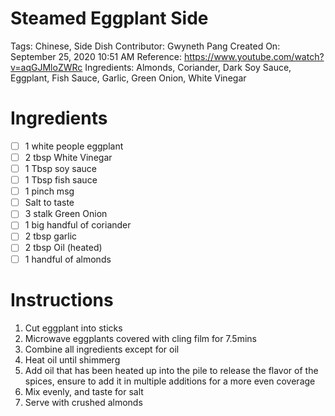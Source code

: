 # Steamed Eggplant Side

Tags: Chinese, Side Dish
Contributor: Gwyneth Pang
Created On: September 25, 2020 10:51 AM
Reference: https://www.youtube.com/watch?v=aqGJMloZWRc
Ingredients: Almonds, Coriander, Dark Soy Sauce, Eggplant, Fish Sauce, Garlic, Green Onion, White Vinegar

# Ingredients

- [ ]  1 white people eggplant
- [ ]  2 tbsp White Vinegar
- [ ]  1 Tbsp soy sauce
- [ ]  1 Tbsp fish sauce
- [ ]  1 pinch msg
- [ ]  Salt to taste
- [ ]  3 stalk Green Onion
- [ ]  1 big handful of coriander
- [ ]  2 tbsp garlic
- [ ]  2 tbsp Oil (heated)
- [ ]  1 handful of almonds

# Instructions

1. Cut eggplant into sticks
2. Microwave eggplants covered with cling film for 7.5mins
3. Combine all ingredients except for oil
4. Heat oil until shimmerg
5. Add oil that has been heated up into the pile to release the flavor of the spices, ensure to add it in multiple additions for a more even coverage
6. Mix evenly, and taste for salt
7. Serve with crushed almonds